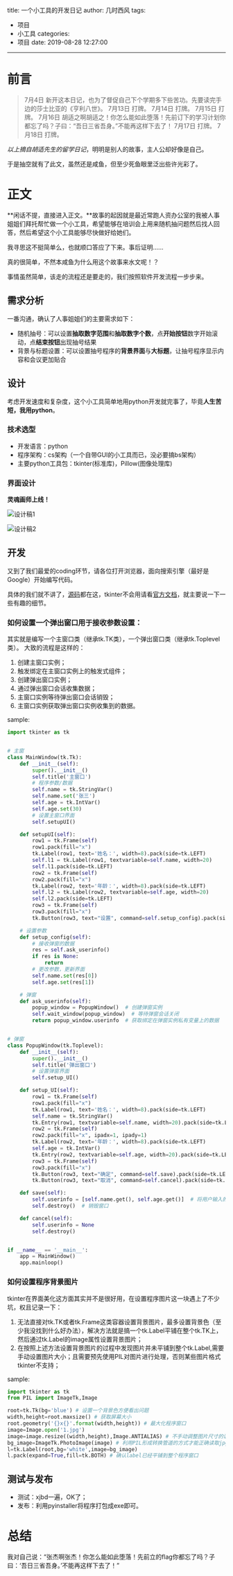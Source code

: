 title: 一个小工具的开发日记
author: 几时西风
tags:
  - 项目
  - 小工具
categories:
  - 项目
date: 2019-08-28 12:27:00
---
# 前言
> 7月4日
> 新开这本日记，也为了督促自己下个学期多下些苦功。先要读完手边的莎士比亚的《亨利八世》。
> 7月13日
> 打牌。
> 7月14日
> 打牌。
> 7月15日
> 打牌。
> 7月16日
> 胡适之啊胡适之！你怎么能如此堕落！先前订下的学习计划你都忘了吗？子曰：“吾日三省吾身。”不能再这样下去了！
> 7月17日
> 打牌。
> 7月18日
> 打牌。


*以上摘自胡适先生的留学日记*，明明是别人的故事，主人公却好像是自己。

于是抽空就有了此文，虽然还是咸鱼，但至少死鱼眼里泛出些许光彩了。

# 正文
**闲话不提，直接进入正文。**故事的起因就是最近常跑人资办公室的我被人事姐姐们拜托帮忙做一个小工具，希望能够在培训会上用来随机抽问题然后找人回答，然后希望这个小工具能够尽快做好给她们。

我寻思这不挺简单么，也就顺口答应了下来。事后证明......

真的很简单，不然本咸鱼为什么用这个故事来水文呢！？

事情虽然简单，该走的流程还是要走的，我们按照软件开发流程一步步来。
## 需求分析
一番沟通，确认了人事姐姐们的主要需求如下：
+ 随机抽号：可以设置**抽取数字范围**和**抽取数字个数**，点**开始按钮**数字开始滚动，点**结束按钮**出现抽号结果
+ 背景与标题设置：可以设置抽号程序的**背景界面**与**大标题**，让抽号程序显示内容和会议更加贴合

## 设计
考虑开发速度和复杂度，这个小工具简单地用python开发就完事了，毕竟**人生苦短，我用python**。

### 技术选型
+ 开发语言：python
+ 程序架构：cs架构（一个自带GUI的小工具而已，没必要搞bs架构）
+ 主要python工具包：tkinter(标准库)，Pillow(图像处理库)

### 界面设计
**灵魂画师上线！**

![设计稿1](/blog/images/pasted-1.png)

![设计稿2](/blog/images/pasted-2.png)

## 开发
又到了我们最爱的coding环节，请各位打开浏览器，面向搜索引擎（最好是Google）开始编写代码。

具体的我们就不讲了，[源码](https://github.com/Hiram711/lottery)都在这，tkinter不会用请看[官方文档](https://docs.python.org/3/library/tkinter.html)，就主要说一下一些有趣的细节。

### 如何设置一个弹出窗口用于接收参数设置：
其实就是编写一个主窗口类（继承tk.TK类），一个弹出窗口类（继承tk.Toplevel类）。
大致的流程是这样的：
1. 创建主窗口实例；
2. 触发绑定在主窗口实例上的触发式组件；
3. 创建弹出窗口实例；
4. 通过弹出窗口会话收集数据；
5. 主窗口实例等待弹出窗口会话销毁；
6. 主窗口实例获取弹出窗口实例收集到的数据。

sample:
```python
import tkinter as tk


# 主窗
class MainWindow(tk.Tk):
    def __init__(self):
        super().__init__()
        self.title('主窗口')
        # 程序参数/数据
        self.name = tk.StringVar()
        self.name.set('张三')
        self.age = tk.IntVar()
        self.age.set(30)
        # 设置主窗口界面
        self.setupUI()

    def setupUI(self):
        row1 = tk.Frame(self)
        row1.pack(fill="x")
        tk.Label(row1, text='姓名：', width=8).pack(side=tk.LEFT)
        self.l1 = tk.Label(row1, textvariable=self.name, width=20)
        self.l1.pack(side=tk.LEFT)
        row2 = tk.Frame(self)
        row2.pack(fill="x")
        tk.Label(row2, text='年龄：', width=8).pack(side=tk.LEFT)
        self.l2 = tk.Label(row2, textvariable=self.age, width=20)
        self.l2.pack(side=tk.LEFT)
        row3 = tk.Frame(self)
        row3.pack(fill="x")
        tk.Button(row3, text="设置", command=self.setup_config).pack(side=tk.RIGHT)  # 通过Button触发

    # 设置参数
    def setup_config(self):
        # 接收弹窗的数据
        res = self.ask_userinfo()
        if res is None:
            return
        # 更改参数，更新界面
        self.name.set(res[0])
        self.age.set(res[1])

    # 弹窗
    def ask_userinfo(self):
        popup_window = PopupWindow()  # 创建弹窗实例
        self.wait_window(popup_window)  # 等待弹窗会话关闭
        return popup_window.userinfo  # 获取绑定在弹窗实例私有变量上的数据


# 弹窗
class PopupWindow(tk.Toplevel):
    def __init__(self):
        super().__init__()
        self.title('弹出窗口')
        # 设置弹窗界面
        self.setup_UI()

    def setup_UI(self):
        row1 = tk.Frame(self)
        row1.pack(fill="x")
        tk.Label(row1, text='姓名：', width=8).pack(side=tk.LEFT)
        self.name = tk.StringVar()
        tk.Entry(row1, textvariable=self.name, width=20).pack(side=tk.LEFT)
        row2 = tk.Frame(self)
        row2.pack(fill="x", ipadx=1, ipady=1)
        tk.Label(row2, text='年龄：', width=8).pack(side=tk.LEFT)
        self.age = tk.IntVar()
        tk.Entry(row2, textvariable=self.age, width=20).pack(side=tk.LEFT)
        row3 = tk.Frame(self)
        row3.pack(fill="x")
        tk.Button(row3, text="确定", command=self.save).pack(side=tk.LEFT)
        tk.Button(row3, text="取消", command=self.cancel).pack(side=tk.LEFT)

    def save(self):
        self.userinfo = [self.name.get(), self.age.get()]  # 将用户输入的数据绑定到实例私有变量上
        self.destroy()  # 销毁窗口

    def cancel(self):
        self.userinfo = None
        self.destroy()


if __name__ == '__main__':
    app = MainWindow()
    app.mainloop()
```

### 如何设置程序背景图片
tkinter在界面美化这方面其实并不是很好用，在设置程序图片这一块遇上了不少坑，权且记录一下：
1. 无法直接对tk.TK或者tk.Frame这类容器设置背景图片，最多设置背景色（至少我没找到什么好办法），解决方法就是搞一个tk.Label平铺在整个tk.TK上，然后通过tk.Label的image属性设置背景图片；
2. 在按照上述方法设置背景图片的过程中发现图片并未平铺到整个tk.Label,需要手动设置图片大小；且需要预先使用PIL对图片进行处理，否则某些图片格式tkinter不支持；

sample:
```python
import tkinter as tk
from PIL import ImageTk,Image

root=tk.Tk(bg='blue') # 设置一个背景色方便看出问题
width,height=root.maxsize() # 获取屏幕大小
root.geometry('{}x{}'.format(width,height)) # 最大化程序窗口
image=Image.open('1.jpg')
image=image.resize((width,height),Image.ANTIALIAS) # 不手动调整图片尺寸的话会发现图片不会平铺到整个tk.Label上
bg_image=ImageTk.PhotoImage(image) # 利用PIL形成转换管道的方式才能正确读取jpg图片
l=tk.Label(root,bg='white',image=bg_image) 
l.pack(expand=True,fill=tk.BOTH) # 确认label已经平铺到整个程序窗口 
```

## 测试与发布

+ 测试：xjbd一遍，OK了；
+ 发布：利用pyinstaller将程序打包成exe即可。

# 总结
我对自己说：“张杰啊张杰！你怎么能如此堕落！先前立的flag你都忘了吗？子曰：‘吾日三省吾身。’不能再这样下去了！”